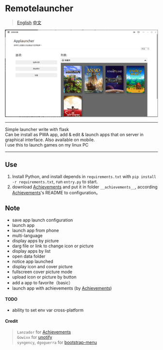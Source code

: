 # Remotelauncher
> [English](/blob/master/README.md) [中文](/blob/master/README_CN.md)

![screenshot](static/pic/screenshot.png) <hr>
Simple launcher write with flask<br>
Can be install as PWA app, add & edit & launch apps that on server in graphical interface. Also available on mobile. <br>
I use this to launch games on my linux PC<hr>

## Use
1. Install Python, and install depends in `requirements.txt` with `pip install -r requirements.txt`, run `entry.py` to start.
2. download [Achievements](https://github.com/Lanzador/Achievements/releases) and put it in folder `__achievements__`, according [Achievements](https://github.com/Lanzador/Achievements/releases)'s README to configuration。
## Note
- save app launch configuration
- launch app
- launch app from phone
- multi-language
- display apps by picture
- darg file or link to change icon or picture
- display apps by list
- open data folder
- notice app launched
- display icon and cover picture
- fullscreen cover picture mode
- upload icon or picture by button
- add a app to favorite（basic）
- launch app with achievements (by [Achievements](https://github.com/Lanzador/Achievements/releases))
#### TODO
- ability to set env var cross-platform

#### Credit
> `Lanzador` for [Achievements](https://github.com/Lanzador/Achievements/releases) \
> `Gowixx` for [unotify](https://github.com/Gowixx/unotify) \
> `syngency`, `dgoguerra` for [bootstrap-menu](https://github.com/syngency/bootstrap-menu)